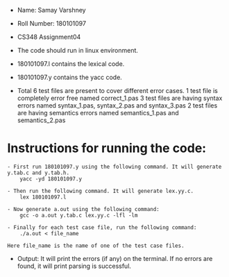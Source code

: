 - Name: Samay Varshney
- Roll Number: 180101097
- CS348 Assignment04

- The code should run in linux environment.

- 180101097.l contains the lexical code.
- 180101097.y contains the yacc code.

- Total 6 test files are present to cover different error cases. 
1 test file is completely error free named correct_1.pas
3 test files are having syntax errors named syntax_1.pas, syntax_2.pas and syntax_3.pas
2 test files are having semantics errors named semantics_1.pas and semantics_2.pas

# Instructions for running the code:

	- First run 180101097.y using the following command. It will generate y.tab.c and y.tab.h.
		yacc -yd 180101097.y

	- Then run the following command. It will generate lex.yy.c.
		lex 180101097.l

	- Now generate a.out using the following command:
		gcc -o a.out y.tab.c lex.yy.c -lfl -lm

	- Finally for each test case file, run the following command:
		./a.out < file_name

	Here file_name is the name of one of the test case files.

- Output: It will print the errors (if any) on the terminal. If no errors are found, it will print parsing is successful.